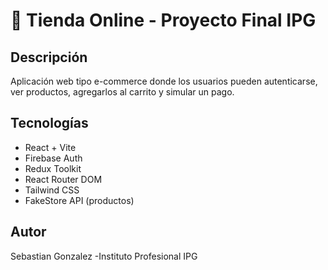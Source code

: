 # 🛒 Tienda Online - Proyecto Final IPG

## Descripción
Aplicación web tipo e-commerce donde los usuarios pueden autenticarse, ver productos, agregarlos al carrito y simular un pago.

## Tecnologías
- React + Vite
- Firebase Auth
- Redux Toolkit
- React Router DOM
- Tailwind CSS
- FakeStore API (productos)

## Autor

Sebastian Gonzalez 
-Instituto Profesional IPG
